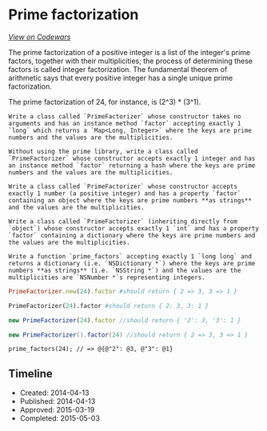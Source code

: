 # Prime factorization
[*View on Codewars*](https://www.codewars.com/kata/prime-factorization)

The prime factorization of a positive integer is a list of the integer's prime factors, together with their multiplicities; the process of determining these factors is called integer factorization. The fundamental theorem of arithmetic says that every positive integer has a single unique prime factorization.

The prime factorization of 24, for instance, is (2^3) * (3^1).

~~~if:java
Write a class called `PrimeFactorizer` whose constructor takes no arguments and has an instance method `factor` accepting exactly 1 `long` which returns a `Map<Long, Integer>` where the keys are prime numbers and the values are the multiplicities.
~~~
~~~if:ruby
Without using the prime library, write a class called `PrimeFactorizer` whose constructor accepts exactly 1 integer and has an instance method `factor` returning a hash where the keys are prime numbers and the values are the multiplicities.
~~~
~~~if:javascript
Write a class called `PrimeFactorizer` whose constructor accepts exactly 1 number (a positive integer) and has a property `factor` containing an object where the keys are prime numbers **as strings** and the values are the multiplicities.
~~~
~~~if:python
Write a class called `PrimeFactorizer` (inheriting directly from `object`) whose constructor accepts exactly 1 `int` and has a property `factor` containing a dictionary where the keys are prime numbers and the values are the multiplicities.
~~~
~~~if:objc
Write a function `prime_factors` accepting exactly 1 `long long` and returns a dictionary (i.e. `NSDictionary *`) where the keys are prime numbers **as strings** (i.e. `NSString *`) and the values are the multiplicities are `NSNumber *`s representing integers.
~~~

```ruby
PrimeFactorizer.new(24).factor #should return { 2 => 3, 3 => 1 }
```
```python
PrimeFactorizer(24).factor #should return { 2: 3, 3: 1 }
```
```javascript
new PrimeFactorizer(24).factor //should return { '2': 3, '3': 1 }
```
```java
new PrimeFactorizer().factor(24) //should return { 2 => 3, 3 => 1 }
```
```objc
prime_factors(24); // => @{@"2": @3, @"3": @1}
```


## Timeline
- Created: 2014-04-13
- Published: 2014-04-13
- Approved: 2015-03-19
- Completed: 2015-05-03
